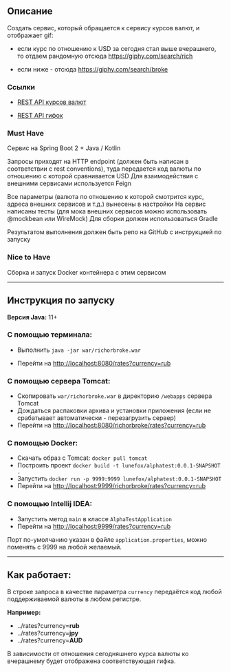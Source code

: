 ## Описание

Создать сервис, который обращается к сервису курсов валют, и отображает gif:

* если курс по отношению к USD за сегодня стал выше вчерашнего, то отдаем рандомную отсюда https://giphy.com/search/rich

* если ниже - отсюда https://giphy.com/search/broke

### **Ссылки**

* [REST API курсов валют](https://docs.openexchangerates.org/)

* [REST API гифок](https://developers.giphy.com/docs/api#quick-start-guide)

### **Must Have**

Сервис на Spring Boot 2 + Java / Kotlin

Запросы приходят на HTTP endpoint (должен быть написан в соответствии с rest conventions), туда передается код валюты по отношению с которой сравнивается USD
Для взаимодействия с внешними сервисами используется Feign

Все параметры (валюта по отношению к которой смотрится курс, адреса внешних сервисов и т.д.) вынесены в настройки
На сервис написаны тесты (для мока внешних сервисов можно использовать @mockbean или WireMock)
Для сборки должен использоваться Gradle

Результатом выполнения должен быть репо на GitHub с инструкцией по запуску

### **Nice to Have**

Сборка и запуск Docker контейнера с этим сервисом

___

## Инструкция по запуску
**Версия Java:** 11+

### С помощью терминала:

* Выполнить `java -jar war/richorbroke.war`

* Перейти на [http://localhost:8080/rates?currency=rub](http://localhost:8080/rates?currency=rub)

### С помощью сервера Tomcat:

* Скопировать `war/richorbroke.war` в директорию `/webapps` сервера Tomcat
* Дождаться распаковки архива и установки приложения (если не срабатывает автоматически - перезагрузить сервер)
* Перейти на [http://localhost:8080/richorbroke/rates?currency=rub](http://localhost:8080/richorbroke/rates?currency=rub)

### С помощью Docker:
* Скачать образ с Tomcat: `docker pull tomcat`
* Построить проект `docker build -t lunefox/alphatest:0.0.1-SNAPSHOT .`
* Запустить `docker run -p 9999:9999 lunefox/alphatest:0.0.1-SNAPSHOT`
* Перейти на [http://localhost:9999/richorbroke/rates?currency=rub](http://localhost:9999/richorbroke/rates?currency=rub)

### С помощью Intellij IDEA:
* Запустить метод `main` в классе `AlphaTestApplication`
* Перейти на [http://localhost:9999/rates?currency=rub](http://localhost:9999/rates?currency=rub)

Порт по-умолчанию указан в файле `application.properties`, можно поменять с 9999 на любой желаемый.
___
## Как работает:

В строке запроса в качестве параметра `currency` передаётся код любой поддерживаемой валюты в любом регистре.

**Например:**
* ../rates?currency=**rub**
* ../rates?currency=**jpy**
* ../rates?currency=**AUD**

В зависимости от отношения сегодняшнего курса валюты ко вчерашнему будет отображена соответствующая гифка.
